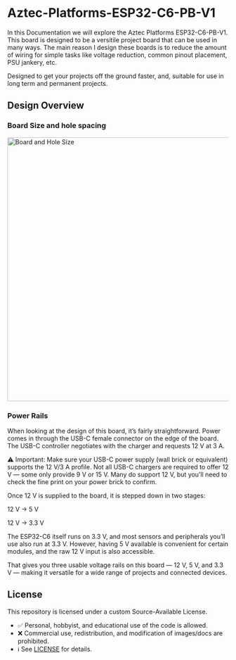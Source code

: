# Aztec-Platforms-ESP32-C6-PB-V1
In this Documentation we will explore the Aztec Platforms ESP32-C6-PB-V1. This board is designed to be a versitile project board that can be used in many ways. The main reason I design these boards is to reduce the amount of wiring for simple tasks like voltage reduction, common pinout placement, PSU jankery, etc.

Designed to get your projects off the ground faster, and, suitable for use in long term and permanent projects.

## Design Overview

### Board Size and hole spacing

<img src="https://github.com/user-attachments/assets/1544f7ed-0271-4d81-82d0-7321f58d19ca" alt="Board and Hole Size" width="600">

### Power Rails

When looking at the design of this board, it’s fairly straightforward. Power comes in through the USB-C female connector on the edge of the board. The USB-C controller negotiates with the charger and requests 12 V at 3 A.

⚠️ Important: Make sure your USB-C power supply (wall brick or equivalent) supports the 12 V/3 A profile. Not all USB-C chargers are required to offer 12 V — some only provide 9 V or 15 V. Many do support 12 V, but you’ll need to check the fine print on your power brick to confirm.

Once 12 V is supplied to the board, it is stepped down in two stages:

12 V → 5 V

12 V → 3.3 V

The ESP32-C6 itself runs on 3.3 V, and most sensors and peripherals you’ll use also run at 3.3 V. However, having 5 V available is convenient for certain modules, and the raw 12 V input is also accessible.

That gives you three usable voltage rails on this board — 12 V, 5 V, and 3.3 V — making it versatile for a wide range of projects and connected devices.



## License
This repository is licensed under a custom Source-Available License.  
- ✅ Personal, hobbyist, and educational use of the code is allowed.  
- ❌ Commercial use, redistribution, and modification of images/docs are prohibited.  
- ℹ️ See [LICENSE](./LICENSE) for details. 

